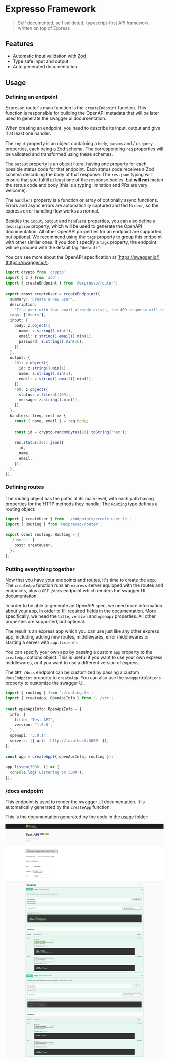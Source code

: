 # Expresso Framework

> Self documented, self validated, typescript-first API framework written on top of Express

## Features

- Automatic input validation with [Zod](https://www.npmjs.com/package/zod)
- Type safe input and output
- Auto generated documentation

## Usage

### Defining an endpoint

Expresso router's main function is the `createEndpoint` function. This function is responsible for building the OpenAPI metadata that will be later used to generate the swagger ui documentation.

When creating an endpoint, you need to describe its input, output and give it at least one handler.

The `input` property is an object containing a `body`, `params` and / or `query` properties, each being a Zod schema. The corresponding `req` properties will be validated and transformed using these schemas.

The `output` property is an object literal having one property for each possible status code for that endpoint. Each status code receives a Zod schema describing the body of that response. The `res.json` typing will ensure that you fulfill at least one of the response bodies, but **will not** match the status code and body (this is a typing limitation and PRs are very welcome).

The `handlers` property is a function or array of optionally async functions. Errors and async errors are automatically captured and fed to `next`, so the express error handling flow works as normal.

Besides the `input`, `output` and `handlers` properties, you can also define a `description` property, which will be used to generate the OpenAPI documentation. All other OpenAPI properties for an endpoint are supported, but optional. We recommend using the `tags` property to group this endpoint with other similar ones. If you don't specify a `tags` property, the endpoint will be grouped with the default tag `"default"`.

You can see more about the OpenAPI specification at [https://swagger.io/](https://swagger.io/).

```typescript
import crypto from 'crypto';
import { z } from 'zod';
import { createEndpoint } from '@expresso/router';

export const createUser = createEndpoint({
  summary: 'Create a new user',
  description:
    'If a user with that email already exists, the 409 response will be used. If that happens, you can resend this request with a new email to try again',
  tags: ['Users'],
  input: {
    body: z.object({
      name: z.string().min(1),
      email: z.string().email().min(1),
      password: z.string().min(16),
    }),
  },
  output: {
    201: z.object({
      id: z.string().min(1),
      name: z.string().min(1),
      email: z.string().email().min(1),
    }),
    409: z.object({
      status: z.literal(409),
      message: z.string().min(1),
    }),
  },
  handlers: (req, res) => {
    const { name, email } = req.body;

    const id = crypto.randomBytes(16).toString('hex');

    res.status(201).json({
      id,
      name,
      email,
    });
  },
});
```

### Defining routes

The routing object has the paths at its main level, with each path having properties for the HTTP methods they handle. The `Routing` type defines a routing object:

```typescript
import { createUser } from './endpoints/create-user.ts';
import { Routing } from '@expresso/router';

export const routing: Routing = {
  '/users': {
    post: createUser,
  },
};
```

### Putting everything together

Now that you have your endpoints and routes, it's time to create the app. The `createApp` function runs an `express` server equipped with the routes and endpoints, plus a `GET /docs` endpoint which renders the swagger UI documentation.

In order to be able to generate an OpenAPI spec, we need more information about your app, in order to fill required fields in the documentation. More specifically, we need the `title`, `version` and `openapi` properties. All other properties are supported, but optional.

The result is an express app which you can use just like any other express app, including adding new routes, middlewares, error middlewares or starting a server with `app.listen()`.

You can specify your own app by passing a custom `app` property to the `createApp` options object. This is useful if you want to use your own express middlewares, or if you want to use a different version of express.

The `GET /docs` endpoint can be customized by passing a custom `docsEndpoint` property to `createApp`. You can also use the `swaggerUiOptions` property to customize the swagger UI.

```typescript
import { routing } from './routing.ts';
import { createApp, OpenApiInfo } from '../src';

const openApiInfo: OpenApiInfo = {
  info: {
    title: 'Test API',
    version: '1.0.0',
  },
  openapi: '3.0.1',
  servers: [{ url: 'http://localhost:3000' }],
};

const app = createApp({ openApiInfo, routing });

app.listen(3000, () => {
  console.log('Listening on 3000');
});
```

### /docs endpoint

This endpoint is used to render the swagger UI documentation. It is automatically generated by the `createApp` function.

This is the documentation generated by the code in the [usage](/usage) folder:

![example of swagger ui](docs/usage-swagger-docs.png)
